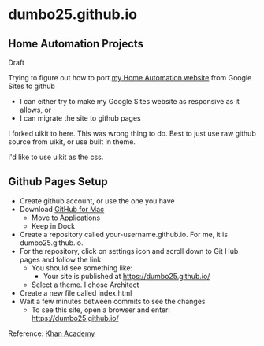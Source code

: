 # dumbo25.github.io
## Home Automation Projects

Draft

Trying to figure out how to port [my Home Automation website](https://sites.google.com/site/cartwrightraspberrypiprojects/home) from Google Sites to github
* I can either try to make my Google Sites website as responsive as it allows, or
* I can migrate the site to github pages

I forked uikit to here. This was wrong thing to do. Best to just use raw github source from uikit, or use built in theme.

I'd like to use uikit as the css.

## Github Pages Setup
* Create github account, or use the one you have
* Download [GitHub for Mac](http://mac.github.com/)
  * Move to Applications
  * Keep in Dock
* Create a repository called your-username.github.io. For me, it is dumbo25.github.io.
* For the repository, click on settings icon and scroll down to Git Hub pages and follow the link
  * You should see something like:
    * Your site is published at https://dumbo25.github.io/
  * Select a theme. I chose Architect
* Create a new file called index.html
* Wait a few minutes between commits to see the changes
  * To see this site, open a browser and enter: https://dumbo25.github.io/

Reference: [Khan Academy](https://www.khanacademy.org/computing/computer-programming/html-css/web-development-tools/a/hosting-your-website-on-github)
